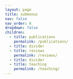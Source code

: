 ```yaml
---
layout: page
title: submenus
nav: false
nav_order: 8
dropdown: false
children:
  - title: publications
    permalink: /publications/
  - title: divider
  - title: reviews
    permalink: /reviews/
  - title: divider
  - title: teaching
    permalink: /teaching/
---
```

